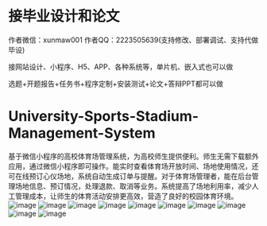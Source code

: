 # 接毕业设计和论文
作者微信：xunmaw001  作者QQ：2223505639(支持修改、部署调试、支持代做毕设)

接网站设计、小程序、H5、APP、各种系统等，单片机、嵌入式也可以做

选题+开题报告+任务书+程序定制+安装测试+论文+答辩PPT都可以做
# University-Sports-Stadium-Management-System
基于微信小程序的高校体育场管理系统，为高校师生提供便利。师生无需下载额外应用，通过微信小程序即可操作。能实时查看体育场开放时间、场地使用情况，还可在线预订心仪场地，系统自动生成订单与提醒。对于体育场管理者，能在后台管理场地信息、预订情况，处理退款、取消等业务。系统提高了场地利用率，减少人工管理成本，让师生的体育活动安排更高效，营造了良好的校园体育环境。 
![image](https://github.com/user-attachments/assets/681cee3e-a232-4eb4-bda0-90a1dce035d4)
![image](https://github.com/user-attachments/assets/3ac62a15-636a-4b25-89f8-86e15f4d6c00)
![image](https://github.com/user-attachments/assets/6ece5479-c882-4bee-a2ee-09ef43ff152c)
![image](https://github.com/user-attachments/assets/2fb22e43-601f-45fa-98b3-212efd9058e1)
![image](https://github.com/user-attachments/assets/f293a13e-cc24-4265-bc92-a40a07e50251)
![image](https://github.com/user-attachments/assets/6e14f5c6-3c0f-4b97-b6da-4ba13fa1fd73)
![image](https://github.com/user-attachments/assets/59848ca5-0c6c-4462-80dc-7df60a27d2d7)
![image](https://github.com/user-attachments/assets/1e37a230-bc2c-44ac-bdf9-6d10e82f52fe)
![image](https://github.com/user-attachments/assets/6ee3169a-74b9-4c7c-a012-2d06cba97be6)
![image](https://github.com/user-attachments/assets/30bd2b60-c46e-4acd-aa6f-e81bb3d855af)
